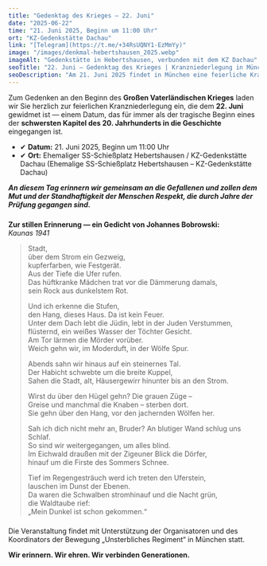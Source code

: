 ```yaml
---
title: "Gedenktag des Krieges — 22. Juni"
date: "2025-06-22"
time: "21. Juni 2025, Beginn um 11:00 Uhr"
ort: "KZ-Gedenkstätte Dachau"
link: "[Telegram](https://t.me/+34RsUQNY1-EzMmYy)"
image: "/images/denkmal-hebertshausen_2025.webp"
imageAlt: "Gedenkstätte in Hebertshausen, verbunden mit dem KZ Dachau"
seoTitle: "22. Juni – Gedenktag des Krieges | Kranzniederlegung in München"
seoDescription: "Am 21. Juni 2025 findet in München eine feierliche Kranzniederlegung zum Gedenken an den Beginn des Großen Vaterländischen Krieges statt."
---
```


Zum Gedenken an den Beginn des **Großen Vaterländischen Krieges** laden wir Sie herzlich zur feierlichen Kranzniederlegung ein, die dem **22. Juni** gewidmet ist — einem Datum, das für immer als der tragische Beginn eines der **schwersten Kapitel des 20. Jahrhunderts in die Geschichte** eingegangen ist.

- ✔ **Datum:** 21. Juni 2025, Beginn um 11:00 Uhr  
- ✔ **Ort:** Ehemaliger SS-Schießplatz Hebertshausen / KZ-Gedenkstätte Dachau (Ehemalige SS-Schießplatz Hebertshausen – KZ-Gedenkstätte Dachau)

_**An diesem Tag erinnern wir gemeinsam an die Gefallenen und zollen dem Mut und der Standhaftigkeit der Menschen Respekt, die durch Jahre der Prüfung gegangen sind.**_

###
**Zur stillen Erinnerung — ein Gedicht von Johannes Bobrowski:**  
*Kaunas 1941*

> Stadt,  
> über dem Strom ein Gezweig,  
> kupferfarben, wie Festgerät.  
> Aus der Tiefe die Ufer rufen.  
> Das hüftkranke Mädchen trat vor die Dämmerung damals,  
> sein Rock aus dunkelstem Rot.
>
> Und ich erkenne die Stufen,  
> den Hang, dieses Haus. Da ist kein Feuer.  
> Unter dem Dach lebt die Jüdin, lebt in der Juden Verstummen,  
> flüsternd, ein weißes Wasser der Töchter Gesicht.  
> Am Tor lärmen die Mörder vorüber.  
> Weich gehn wir, im Moderduft, in der Wölfe Spur.
>
> Abends sahn wir hinaus auf ein steinernes Tal.  
> Der Habicht schwebte um die breite Kuppel,  
> Sahen die Stadt, alt, Häusergewirr hinunter bis an den Strom.
>
> Wirst du über den Hügel gehn? Die grauen Züge –  
> Greise und manchmal die Knaben – sterben dort.  
> Sie gehn über den Hang, vor den jachernden Wölfen her.
>
> Sah ich dich nicht mehr an, Bruder? An blutiger Wand schlug uns Schlaf.  
> So sind wir weitergegangen, um alles blind.  
> Im Eichwald draußen mit der Zigeuner Blick die Dörfer,  
> hinauf um die Firste des Sommers Schnee.
>
> Tief im Regengesträuch werd ich treten den Uferstein,  
> lauschen im Dunst der Ebenen.  
> Da waren die Schwalben stromhinauf und die Nacht grün,  
> die Waldtaube rief:  
> „Mein Dunkel ist schon gekommen.“

###

###
Die Veranstaltung findet mit Unterstützung der Organisatoren und des Koordinators der Bewegung „Unsterbliches Regiment“ in München statt.

**Wir erinnern. Wir ehren. Wir verbinden Generationen.**
